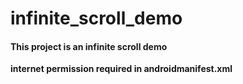 # infinite_scroll_demo
#### This project is an infinite scroll demo
**internet permission required in androidmanifest.xml**
